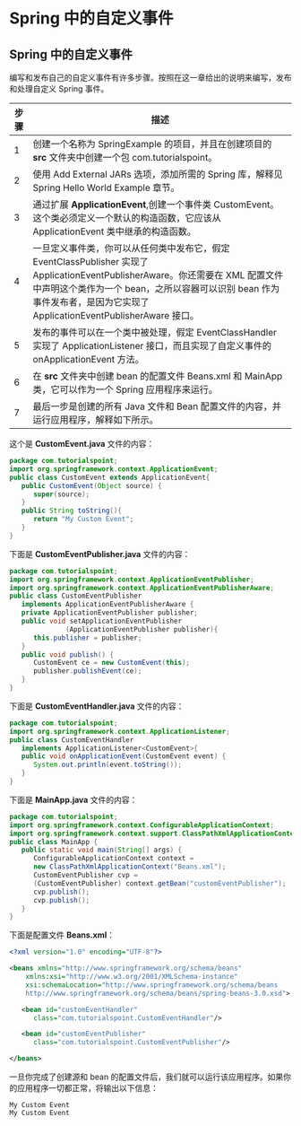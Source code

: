 # Spring 中的自定义事件

## Spring 中的自定义事件

编写和发布自己的自定义事件有许多步骤。按照在这一章给出的说明来编写，发布和处理自定义 Spring 事件。

| 步骤 | 描述                                                         |
| ---- | ------------------------------------------------------------ |
| 1    | 创建一个名称为 SpringExample 的项目，并且在创建项目的 **src** 文件夹中创建一个包 com.tutorialspoint。 |
| 2    | 使用 Add External JARs 选项，添加所需的 Spring 库，解释见 Spring Hello World Example 章节。 |
| 3    | 通过扩展 **ApplicationEvent**,创建一个事件类 CustomEvent。这个类必须定义一个默认的构造函数，它应该从 ApplicationEvent 类中继承的构造函数。 |
| 4    | 一旦定义事件类，你可以从任何类中发布它，假定 EventClassPublisher 实现了 ApplicationEventPublisherAware。你还需要在 XML 配置文件中声明这个类作为一个 bean，之所以容器可以识别 bean 作为事件发布者，是因为它实现了 ApplicationEventPublisherAware 接口。 |
| 5    | 发布的事件可以在一个类中被处理，假定 EventClassHandler 实现了 ApplicationListener 接口，而且实现了自定义事件的 onApplicationEvent 方法。 |
| 6    | 在 **src** 文件夹中创建 bean 的配置文件 Beans.xml 和 MainApp 类，它可以作为一个 Spring 应用程序来运行。 |
| 7    | 最后一步是创建的所有 Java 文件和 Bean 配置文件的内容，并运行应用程序，解释如下所示。 |

这个是 **CustomEvent.java** 文件的内容：

```java
package com.tutorialspoint;
import org.springframework.context.ApplicationEvent;
public class CustomEvent extends ApplicationEvent{ 
   public CustomEvent(Object source) {
      super(source);
   }
   public String toString(){
      return "My Custom Event";
   }
}
```

下面是 **CustomEventPublisher.java** 文件的内容：

```java
package com.tutorialspoint;
import org.springframework.context.ApplicationEventPublisher;
import org.springframework.context.ApplicationEventPublisherAware;
public class CustomEventPublisher 
   implements ApplicationEventPublisherAware {
   private ApplicationEventPublisher publisher;
   public void setApplicationEventPublisher
              (ApplicationEventPublisher publisher){
      this.publisher = publisher;
   }
   public void publish() {
      CustomEvent ce = new CustomEvent(this);
      publisher.publishEvent(ce);
   }
}
```

下面是 **CustomEventHandler.java** 文件的内容：

```java
package com.tutorialspoint;
import org.springframework.context.ApplicationListener;
public class CustomEventHandler 
   implements ApplicationListener<CustomEvent>{
   public void onApplicationEvent(CustomEvent event) {
      System.out.println(event.toString());
   }
}
```

下面是 **MainApp.java** 文件的内容：

```java
package com.tutorialspoint;
import org.springframework.context.ConfigurableApplicationContext;
import org.springframework.context.support.ClassPathXmlApplicationContext;
public class MainApp {
   public static void main(String[] args) {
      ConfigurableApplicationContext context = 
      new ClassPathXmlApplicationContext("Beans.xml");    
      CustomEventPublisher cvp = 
      (CustomEventPublisher) context.getBean("customEventPublisher");
      cvp.publish();  
      cvp.publish();
   }
}
```

下面是配置文件 **Beans.xml**：



```xml
<?xml version="1.0" encoding="UTF-8"?>

<beans xmlns="http://www.springframework.org/schema/beans"
    xmlns:xsi="http://www.w3.org/2001/XMLSchema-instance"
    xsi:schemaLocation="http://www.springframework.org/schema/beans
    http://www.springframework.org/schema/beans/spring-beans-3.0.xsd">

   <bean id="customEventHandler" 
      class="com.tutorialspoint.CustomEventHandler"/>

   <bean id="customEventPublisher" 
      class="com.tutorialspoint.CustomEventPublisher"/>

</beans>
```

一旦你完成了创建源和 bean 的配置文件后，我们就可以运行该应用程序。如果你的应用程序一切都正常，将输出以下信息：



```
My Custom Event
My Custom Event
```